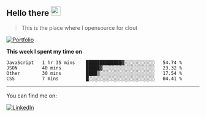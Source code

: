 <h2>Hello there <img src="https://camo.githubusercontent.com/2019d90b5d6b109833b6e130852e36fce013bb14/68747470733a2f2f63756c746f667468657061727479706172726f742e636f6d2f706172726f74732f68642f6c6170746f705f706172726f742e676966" width="25px"></h2>

>This is the place where I opensource for clout

[![Portfolio](https://img.shields.io/badge/web-portfolio-black)](https://izqalan.github.io/?utm_source=github&utm_medium=social&utm_campaign=portfolio)

**This week I spent my time on**
<!--START_SECTION:waka-->
```text
JavaScript   1 hr 35 mins    █████████████▓░░░░░░░░░░░   54.74 % 
JSON         40 mins         █████▓░░░░░░░░░░░░░░░░░░░   23.32 % 
Other        30 mins         ████▒░░░░░░░░░░░░░░░░░░░░   17.54 % 
CSS          7 mins          █░░░░░░░░░░░░░░░░░░░░░░░░   04.41 % 
```
<!--END_SECTION:waka-->
___

You can find me on:

[![LinkedIn](https://img.omvr.io/linkedin.svg)](https://www.linkedin.com/in/izqalan/)
